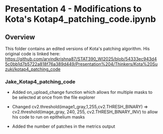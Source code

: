 # Presentation 4 - Modifications to Kota's Kotap4_patching_code.ipynb


## Overview

This folder contains an edited versions of Kota's patching algorithm. His original code is linked here: https://github.com/arvindkrishna87/STAT390_WI2025/blob/54333ec943d45c0bb1d7b5722a818f76a389d449/Presentation%204/Thinkers/Kota%20Suzuki/kotap4_patching_code


### Jake_Kotap4_patching_code

* Added on_upload_change function which allows for multiple masks to be selected at once from the file explorer

* Changed cv2.threshold(image1_gray,1,255,cv2.THRESH_BINARY) => cv2.threshold(image_gray, 240, 255, cv2.THRESH_BINARY_INV) to allow his code to run on epithelium masks

* Added the number of patches in the metrics output
